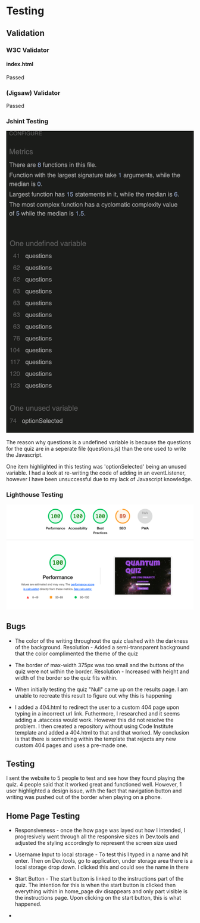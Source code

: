 # Testing

## Validation

### W3C Validator

#### index.html
Passed

### (Jigsaw) Validator
Passed

### Jshint Testing

<img src="assets/README images/jshint.png">

The reason why questions is a undefined variable is because the questions for the quiz are in a seperate file (questions.js) than the one used to write the Javascript.

One item highlighted in this testing was 'optionSelected' being an unused variable. I had a look at re-writing the code of adding in an eventListener, however I have been unsuccessful due to my lack of Javascript knowledge.

### Lighthouse Testing

<img src="assets/README images/lighthouse.png">

## Bugs

- The color of the writing throughout the quiz clashed with the darkness of the background.
Resolution - Added a semi-transparent background that the color complimented the theme of the quiz

- The border of max-width 375px was too small and the buttons of the quiz were not within the border.
Resolution - Increased with height and width of the border so the quiz fits within.

- When initially testing the quiz "Null" came up on the results page. I am unable to recreate this result to figure out why this is happening

- I added a 404.html to redirect the user to a custom 404 page upon typing in a incorrect url link. Futhermore, I researched and it seems adding a .ataccess would work. However this did not resolve the problem. I then created a repository without using Code Institute template and added a 404.html to that and that worked. My conclusion is that there is something within the template that rejects any new custom 404 pages and uses a pre-made one.

## Testing

I sent the website to 5 people to test and see how they found playing the quiz. 4 people said that it worked great and functioned well. However, 1 user highlighted a design issue, with the fact that navigation button and writing was pushed out of the border when playing on a phone.

## Home Page Testing

- Responsiveness - once the how page was layed out how I intended, I progresively went through all the responsive sizes in Dev.tools and adjusted the styling accordingly to represent the screen size used

- Username Input to local storage - To test this I typed in a name and hit enter. Then on Dev.tools, go to application, under storage area there is a local storage drop down. I clicked this and could see the name in there

- Start Button - The start button is linked to the instructions part of the quiz. The intention for this is when the start button is clicked then everything within in home_page div disappears and only part visible is the instructions page. Upon clicking on the start button, this is what happened.

- 